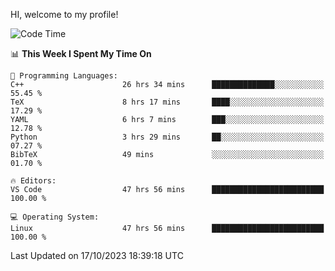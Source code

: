 HI, welcome to my profile!
<!--START_SECTION:waka-->
![Code Time](http://img.shields.io/badge/Code%20Time-1%2C692%20hrs%2021%20mins-blue)

📊 **This Week I Spent My Time On** 

```text
💬 Programming Languages: 
C++                      26 hrs 34 mins      ██████████████░░░░░░░░░░░   55.45 % 
TeX                      8 hrs 17 mins       ████░░░░░░░░░░░░░░░░░░░░░   17.29 % 
YAML                     6 hrs 7 mins        ███░░░░░░░░░░░░░░░░░░░░░░   12.78 % 
Python                   3 hrs 29 mins       ██░░░░░░░░░░░░░░░░░░░░░░░   07.27 % 
BibTeX                   49 mins             ░░░░░░░░░░░░░░░░░░░░░░░░░   01.70 % 

🔥 Editors: 
VS Code                  47 hrs 56 mins      █████████████████████████   100.00 % 

💻 Operating System: 
Linux                    47 hrs 56 mins      █████████████████████████   100.00 % 
```


 Last Updated on 17/10/2023 18:39:18 UTC
<!--END_SECTION:waka-->
